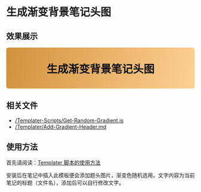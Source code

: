# 生成渐变背景笔记头图

## 效果展示

<div style="padding: 1.2em 1em; font-size: 1.8rem; text-align: center; border-radius: 6px; font-weight: 700; background: linear-gradient(105deg, #D1913C, #FFD194); color: #111116;">
生成渐变背景笔记头图
</div>

## 相关文件

- [/Templater-Scripts/Get-Random-Gradient.js](../../Templater-Scripts/Get-Random-Gradient.js)
- [/Templater/Add-Gradient-Header.md](../../Templater/Add-Gradient-Header.md)

## 使用方法

首先请阅读：[Templater 脚本的使用方法](../Usages/How-to-Use-Templater-Script.md)

安装后在笔记中插入此模板便会添加题头图片，渐变色随机选用。文字内容为当前笔记的标题（文件名），添加后可以自行修改文字。